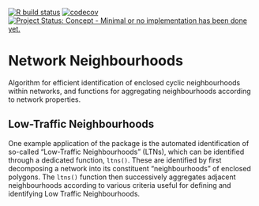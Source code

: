 <!-- README.md is generated from README.Rmd. Please edit that file -->
<!-- badges: start -->

[![R build
status](https://github.com/ATFutures-labs/neighbourhoods/workflows/R-CMD-check/badge.svg)](https://github.com/ATFutures-labs/neighbourhoods/actions)
[![codecov](https://codecov.io/gh/ATFutures-labs/neighbourhoods/branch/master/graph/badge.svg)](https://codecov.io/gh/ATFutures-labs/neighbourhoods)
[![Project Status: Concept - Minimal or no implementation has been done
yet.](http://www.repostatus.org/badges/0.1.0/concept.svg)](http://www.repostatus.org/#concept)
<!-- badges: end -->

# Network Neighbourhoods

Algorithm for efficient identification of enclosed cyclic neighbourhoods
within networks, and functions for aggregating neighbourhoods according
to network properties.

## Low-Traffic Neighbourhoods

One example application of the package is the automated identification
of so-called “Low-Traffic Neighbourhoods” (LTNs), which can be
identified through a dedicated function, `ltns()`. These are identified
by first decomposing a network into its constituent “neighbourhoods” of
enclosed polygons. The `ltns()` function then successively aggregates
adjacent neighbourhoods according to various criteria useful for
defining and identifying Low Traffic Neighbourhoods.
